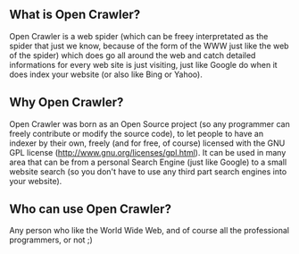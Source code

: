 ## What is Open Crawler?
Open Crawler is a web spider (which can be freey interpretated as the spider that just we know, 
because of the form of the WWW just like the web of the spider) which does go all around the web and catch detailed 
informations for every web site is just visiting, just like Google do when it does index your website (or also like Bing or Yahoo).

## Why Open Crawler?
Open Crawler was born as an Open Source project (so any programmer can freely contribute or modify the source code), 
to let people to have an indexer by their own, freely (and for free, of course) licensed with the 
GNU GPL license (http://www.gnu.org/licenses/gpl.html). It can be used in many area that can be from a personal 
Search Engine (just like Google) to a small website search (so you don't have to use any third part search engines 
into your website).

## Who can use Open Crawler?
Any person who like the World Wide Web, and of course all the professional programmers, or not ;)